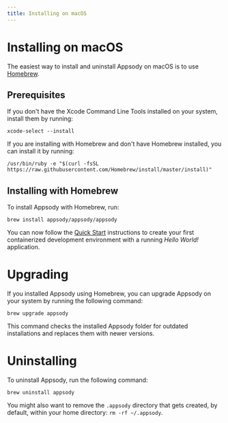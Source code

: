 ```yaml
---
title: Installing on macOS
---
```


# Installing on macOS

The easiest way to install and uninstall Appsody on macOS is to use [Homebrew](#installing-with-homebrew).

## Prerequisites

If you don't have the Xcode Command Line Tools installed on your system, install them by running:

```
xcode-select --install
```

If you are installing with Homebrew and don't have Homebrew installed, you can install it by running:

```
/usr/bin/ruby -e "$(curl -fsSL https://raw.githubusercontent.com/Homebrew/install/master/install)"
```

## Installing with Homebrew

To install Appsody with Homebrew, run:

```
brew install appsody/appsody/appsody
```

You can now follow the [Quick Start](/docs/getting-started/quick-start) instructions to create your first containerized development environment with a running *Hello World!* application.

# Upgrading

If you installed Appsody using Homebrew, you can upgrade Appsody on your system by running the following command:
```
brew upgrade appsody
```
This command checks the installed Appsody folder for outdated installations and replaces them with newer versions.

# Uninstalling

To uninstall Appsody, run the following command:
```
brew uninstall appsody
```
You might also want to remove the `.appsody` directory that gets created, by default, within your home directory: `rm -rf ~/.appsody`.
